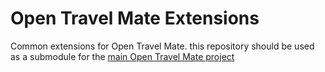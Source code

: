 Open Travel Mate Extensions
===========================

Common extensions for Open Travel Mate. this repository should be used
as a submodule for the [main Open Travel Mate project](https://github.com/marcplouhinec/opentravelmate)
